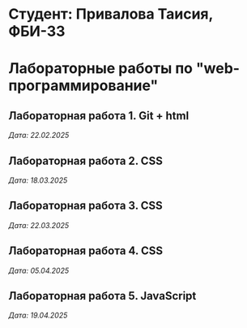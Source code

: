# Студент: Привалова Таисия, ФБИ-33

# Лабораторные работы по "web-программирование"

## Лабораторная работа 1. Git + html

*Дата: 22.02.2025*

## Лабораторная работа 2. CSS

*Дата: 18.03.2025*

## Лабораторная работа 3. CSS

*Дата: 22.03.2025*

## Лабораторная работа 4. CSS

*Дата: 05.04.2025*

## Лабораторная работа 5. JavaScript

*Дата: 19.04.2025*